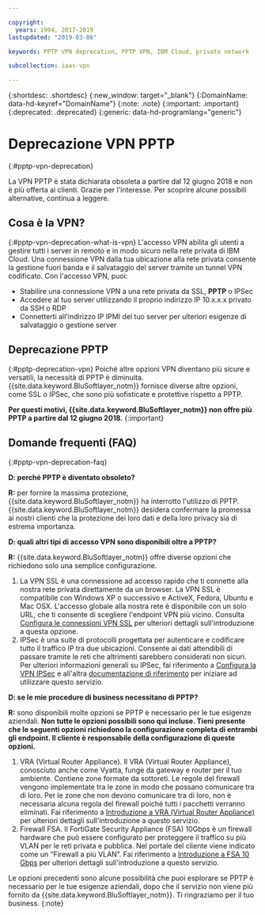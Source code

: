 ```yaml
---

copyright:
  years: 1994, 2017-2019
lastupdated: "2019-03-06"

keywords: PPTP VPN deprecation, PPTP VPN, IBM Cloud, private network

subcollection: iaas-vpn

---
```


{:shortdesc: .shortdesc}
{:new_window: target="_blank"}
{:DomainName: data-hd-keyref="DomainName"}
{:note: .note}
{:important: .important}
{:deprecated: .deprecated}
{:generic: data-hd-programlang="generic"}

# Deprecazione VPN PPTP
{:#pptp-vpn-deprecation}

La VPN PPTP è stata dichiarata obsoleta a partire dal 12 giugno 2018 e non è più offerta ai clienti. Grazie per l'interesse. Per scoprire alcune possibili alternative, continua a leggere.

## Cosa è la VPN?
{:#pptp-vpn-deprecation-what-is-vpn}
L'accesso VPN abilita gli utenti a gestire tutti i server in remoto e in modo sicuro nella rete privata di IBM Cloud. Una connessione VPN dalla tua ubicazione alla rete privata consente la gestione fuori banda e il salvataggio del server tramite un tunnel VPN codificato. Con l'accesso VPN, puoi:

* Stabilire una connessione VPN a una rete privata da SSL, **PPTP** o IPSec
* Accedere al tuo server utilizzando il proprio indirizzo IP 10.x.x.x privato da SSH o RDP
* Connetterti all'indirizzo IP IPMI del tuo server per ulteriori esigenze di salvataggio o gestione server

## Deprecazione PPTP
{:#pptp-deprecation-vpn}
Poiché altre opzioni VPN diventano più sicure e versatili, la necessità di PPTP è diminuita. {{site.data.keyword.BluSoftlayer_notm}} fornisce diverse altre opzioni, come SSL o IPSec, che sono più sofisticate e protettive rispetto a PPTP.

**Per questi motivi, {{site.data.keyword.BluSoftlayer_notm}} non offre più PPTP a partire dal 12 giugno 2018.**
{:important}


## Domande frequenti (FAQ)
{:#pptp-vpn-deprecation-faq}

**D: perché PPTP è diventato obsoleto?**

**R:** per fornire la massima protezione, {{site.data.keyword.BluSoftlayer_notm}} ha interrotto l'utilizzo di PPTP. {{site.data.keyword.BluSoftlayer_notm}} desidera confermare la promessa ai nostri clienti che la protezione dei loro dati e della loro privacy sia di estrema importanza. 

**D: quali altri tipi di accesso VPN sono disponibili oltre a PPTP?**

**R:** {{site.data.keyword.BluSoftlayer_notm}} offre diverse opzioni che richiedono solo una semplice configurazione.
  1. La VPN SSL è una connessione ad accesso rapido che ti connette alla nostra rete privata direttamente da un browser. La VPN SSL è compatibile con Windows XP o successivo e ActiveX, Fedora, Ubuntu e Mac OSX. L'accesso globale alla nostra rete è disponibile con un solo URL, che ti consente di scegliere l'endpoint VPN più vicino. Consulta [Configura le connessioni VPN SSL](/docs/infrastructure/iaas-vpn?topic=VPN-set-up-ssl-vpn-connections) per ulteriori dettagli sull'introduzione a questa opzione.
  2. IPSec è una suite di protocolli progettata per autenticare e codificare tutto il traffico IP tra due ubicazioni. Consente ai dati attendibili di passare tramite le reti che altrimenti sarebbero considerati non sicuri. Per ulteriori informazioni generali su IPSec, fai riferimento a [Configura la VPN IPSec](/docs/infrastructure/iaas-vpn?topic=VPN-set-up-ipsec-vpn) e all'altra [documentazione di riferimento](/docs/infrastructure/iaas-vpn?topic=VPN-external-reference-documentation) per iniziare ad utilizzare questo servizio. 

**D: se le mie procedure di business necessitano di PPTP?**

**R:** sono disponibili molte opzioni se PPTP è necessario per le tue esigenze aziendali. **Non tutte le opzioni possibili sono qui incluse. Tieni presente che le seguenti opzioni richiedono la configurazione completa di entrambi gli endpoint. Il cliente è responsabile della configurazione di queste opzioni.**
  1. VRA (Virtual Router Appliance). Il VRA (Virtual Router Appliance), conosciuto anche come Vyatta, funge da gateway e router per il tuo ambiente. Contiene zone formate da sottoreti. Le regole del firewall vengono implementate tra le zone in modo che possano comunicare tra di loro. Per le zone che non devono comunicare tra di loro, non è necessaria alcuna regola del firewall poiché tutti i pacchetti verranno eliminati. Fai riferimento a [Introduzione a VRA (Virtual Router Appliance)](/docs/infrastructure/virtual-router-appliance?topic=virtual-router-appliance-getting-started-with-ibm-virtual-router-appliance) per ulteriori dettagli sull'introduzione a questo servizio. 
  2. Firewall FSA. Il FortiGate Security Appliance (FSA) 10Gbps è un firewall hardware che può essere configurato per proteggere il traffico su più VLAN per le reti privata e pubblica. Nel portale del cliente viene indicato come un “Firewall a più VLAN”. Fai riferimento a [Introduzione a FSA 10 Gbps](/docs/infrastructure/fortigate-10g?topic=fortigate-10g-getting-started-with-fortigate-security-appliance-10gbps) per ulteriori dettagli sull'introduzione a questo servizio. 
 
Le opzioni precedenti sono alcune possibilità che puoi esplorare se PPTP è necessario per le tue esigenze aziendali, dopo che il servizio non viene più fornito da {{site.data.keyword.BluSoftlayer_notm}}. Ti ringraziamo per il tuo business.
{:note}
